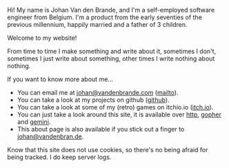 Hi! My name is Johan Van den Brande, and I'm a self-employed software engineer from Belgium.
I'm a product from the early seventies of the previous millennium, happily married and a father of 3 children.

Welcome to my website!

From time to time I make something and write about it, sometimes I don't, sometimes I just write about something, other times I write nothing about nothing.

If you want to know more about me...

   * You can email me at johan@vandenbrande.com ([mailto](mailto:johan@vandenbran.de)).
   * You can take a look at my projects on github ([github](https://github.com/nanoflite)).
   * You can take a look at some of my (retro) games on itchio.io ([itch.io](https://nanoflite.itch.io/)).  
   * You can just take a look around this site, it is available over [http](https://vandenbran.de), [gopher](gopher://vandenbran.de) and [gemini](gemini://vandenbran.de).
   * This about page is also available if you stick out a finger to johan@vandenbran.de.

Know that this site does not use cookies, so there's no being afraid for being tracked. I do keep server logs.


